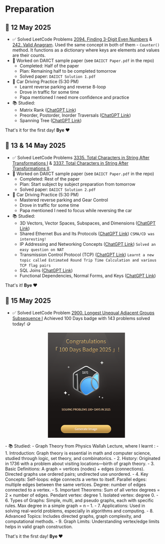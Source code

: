 # Preparation
## 📅 12 May 2025

- ✅ Solved LeetCode Problems [2094. Finding 3-Digit Even Numbers](https://leetcode.com/problems/finding-3-digit-even-numbers/) & [242. Valid Anagram](https://leetcode.com/problems/valid-anagram/). Used the same concept in both of them - `Counter()` method. It functions as a dictionary where keys are elements and values are their counts.
- 📘 Worked on DAIICT sample paper (see `DAIICT Paper.pdf` in the repo)
  - Completed: Half of the paper
  - Plan: Remaining half to be completed tomorrow
  - Solved paper: `DAIICT Solution 1.pdf`
- 🚗 Car Driving Practice (5:30 PM)
  - Learnt reverse parking and reverse 8-loop
  - Drove in traffic for some time
  - Papa mentioned I need more confidence and practice
- 📚 Studied:
  - Matrix Rank ([ChatGPT Link](https://chatgpt.com/c/6821a04a-2d90-800e-bfcd-d1f2ceb35306))
  - Preorder, Postorder, Inorder Traversals ([ChatGPT Link](https://chatgpt.com/c/6822075a-cbc4-800e-b803-abd81251457e))
  - Spanning Tree ([ChatGPT Link](https://chatgpt.com/c/682207f4-e5c4-800e-91b5-fef82d462eca))

That's it for the first day! **Bye ❤️**

## 📅 13 & 14 May 2025

- ✅ Solved LeetCode Problems [3335. Total Characters in String After Transformations I](https://leetcode.com/problems/total-characters-in-string-after-transformations-i/description/) & [3337. Total Characters in String After Transformations II](https://leetcode.com/problems/total-characters-in-string-after-transformations-ii/description/).
- 📘 Worked on DAIICT sample paper (see `DAIICT Paper.pdf` in the repo)
  - Completed: Rest of the paper
  - Plan: Start subject by subject preparation from tomorrow
  - Solved paper: `DAIICT Solution 2.pdf`
- 🚗 Car Driving Practice (5:30 PM)
  - Mastered reverse parking and Gear Control
  - Drove in traffic for some time
  - Papa mentioned I need to focus while reversing the car
- 📚 Studied:
  - 3D Vectors, Vector Spaces, Subspaces, and Dimensions ([ChatGPT Link](https://chatgpt.com/c/6824a2b7-d3a4-800e-ba92-dbb7880f1cf5))
  - Shared Ethernet Bus and Its Protocols ([ChatGPT Link](https://chatgpt.com/c/6824a7a5-d60c-800e-8f5a-10bcf891d9dc)) `CSMA/CD was interesting!`
  - IP Addressing and Networking Concepts ([ChatGPT Link](https://chatgpt.com/c/6824a8da-38bc-800e-9da4-254e8a0f994d)) `Solved an easy question on NAT`
  - Transmission Control Protocol (TCP) ([ChatGPT Link](https://chatgpt.com/c/6824a573-5a6c-800e-8153-2c147f4c2f8c)) `Learnt a new topic called Estimated Round Trip Time Calculation and various TCP flag pairs`
  - SQL Joins ([ChatGPT Link](https://chatgpt.com/c/6824aa7c-4628-800e-945a-6aa7b57fb9fd))
  - Functional Dependencies, Normal Forms, and Keys ([ChatGPT Link](https://chatgpt.com/c/6824ab76-bffc-800e-85a2-110712d6a377))

That's it! **Bye ❤️**

## 📅 15 May 2025

- ✅ Solved LeetCode Problem [2900. Longest Unequal Adjacent Groups Subsequence I](https://leetcode.com/problems/longest-unequal-adjacent-groups-subsequence-i/description/) Achieved 100 Days badge with 143 problems solved today! 🪙
  <p align="center">
  <img src="leetcode100days.png" alt="100 Days Streak" width="250" />
</p>
- 📚 Studied:
  - Graph Theory from Physics Wallah Lecture, where I learnt :
      - 1. Introduction:
        Graph theory is essential in math and computer science, studied through logic, set theory, and combinatorics.
      - 2. History:
        Originated in 1736 with a problem about visiting locations—birth of graph theory.
      - 3. Basic Definitions:
        A graph = vertices (nodes) + edges (connections).
        Directed graphs use ordered pairs; undirected use unordered.
      - 4. Key Concepts:
        Self-loops: edge connects a vertex to itself.
        Parallel edges: multiple edges between the same vertices.
        Degree: number of edges connected to a vertex.
      - 5. Important Theorems:
        Sum of all vertex degrees = 2 × number of edges.
        Pendant vertex: degree 1. Isolated vertex: degree 0.
      - 6. Types of Graphs:
        Simple, multi, and pseudo graphs, each with specific rules.
        Max degree in a simple graph = n – 1.
      - 7. Applications:
        Used in solving real-world problems, especially in algorithms and computing.
      - 8. Advanced Topics:
        Includes directed graphs, graph complexity, and computational methods.
      - 9. Graph Limits:
        Understanding vertex/edge limits helps in valid graph construction.

That's it the first day! **Bye ❤️**


